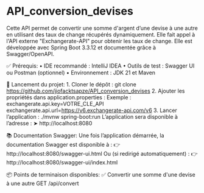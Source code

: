 # API_conversion_devises
Cette API permet de convertir une somme d'argent d’une devise à une autre en utilisant des taux de change récupérés dynamiquement. Elle fait appel à l'API externe "Exchangerate-API" pour obtenir les taux de change. Elle est développée avec Spring Boot 3.3.12 et documentée grâce à Swagger/OpenAPI.

✅ Prérequis: • IDE recommandé : IntelliJ IDEA • Outils de test : Swagger UI ou Postman (optionnel) • Environnement : JDK 21 et Maven

🚀 Lancement du projet: 1. Cloner le dépôt : git clone https://github.com/jiofacktsapze/API_conversion_devises 2. Ajouter les propriétés dans application.properties : Exemple : exchangerate.api.key=VOTRE_CLE_API
exchangerate.api.url=https://v6.exchangerate-api.com/v6 3. Lancer l’application : ./mvnw spring-boot:run L’application sera disponible à l’adresse : ➤ http://localhost:8080

📚 Documentation Swagger: Une fois l’application démarrée, la documentation Swagger est disponible à : 👉 http://localhost:8080/swagger-ui.html Ou (si redirigé automatiquement) : 👉 http://localhost:8080/swagger-ui/index.html 

📦 Points de terminaison disponibles:
✅ Convertir une somme d'une devise à une autre
GET /api/convert

